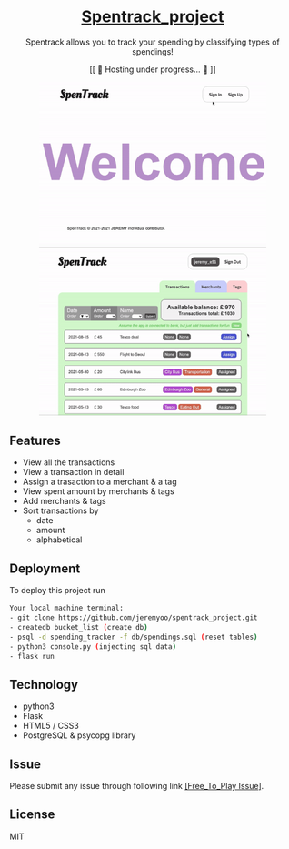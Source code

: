 <div align="center">
    <a href="https://jeremyoo.github.io/free_to_play_games/">
        <h1>Spentrack_project</h1>
    </a>

Spentrack allows you to track your spending by classifying types of spendings!

[[ 🚧 Hosting under progress... 🚧 ]]


<img src = "./static/example_1.gif" width ="400" /> <img src = "./static/example_2.gif" width ="400" />

</div>


## Features
- View all the transactions
- View a transaction in detail
- Assign a trasaction to a merchant & a tag
- View spent amount by merchants & tags
- Add merchants & tags 
- Sort transactions by
    - date
    - amount
    - alphabetical
        
## Deployment

To deploy this project run

```bash
Your local machine terminal:
- git clone https://github.com/jeremyoo/spentrack_project.git
- createdb bucket_list (create db)
- psql -d spending_tracker -f db/spendings.sql (reset tables)
- python3 console.py (injecting sql data)
- flask run
```

## Technology
- python3
- Flask
- HTML5 / CSS3
- PostgreSQL & psycopg library

## Issue
Please submit any issue through following link [[Free_To_Play Issue]](https://github.com/jeremyoo/free_to_play_games/issues).

## License
MIT
